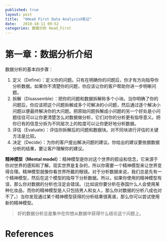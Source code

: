 ```yaml
---
published: true
layout: post
title:  "《Head First Data Analysis》笔记"
date:   2010-10-11 09:52
categories: 数据分析 Head_First
---
```


# 第一章：数据分析介绍

数据分析的基本四步骤：

1. 定义（Define）：定义你的问题。只有在明确你的问题后，你才有方向指导你分析数据。如果你不清楚你的问题，你应该让你的客户帮助你进一步明晰问题。
2. 拆解（Disassemble）：把你的问题和数据拆解称多个小块。当你明确了你的问题后，你应该把这个问题拆解成多个可解决的小问题，然后通过逐个解决小问题以便最终解决你的大问题。把原始问题拆解成小问题的另一个好处是小问题往往可以让你更清楚怎么对数据做分析，它们对你的分析更有指导意义。把你已有的信息分拆为不同层次上的粒度可以让你更好地分析数据。
3. 评估（Evaluate）：评估你拆解后的问题和数据块。对不同块进行评估的关键方法是比较。
4. 决定（Decide）：为你的客户提出解决问题的建议。你给出的建议要依据数据分析的结果，要让客户理解你的建议。

**精神模型（Mental model）**：精神模型是你对这个世界的假设和信念，它来源于你对世界的感知和了解。现实世界是复杂的，所以你需要一个精神模型来让世界变得合理。精神模型就像你看世界所戴的眼镜。对于分析数据来说，我们总是先有一个精神模型，然后在这个模型的指导下分析数据。所以，如果你使用的精神模型有误，那么你对数据的分析也注定会错误。（比如说你要分析在泰国什么人会使用某种化妆品，而你的精神模型是人只包括男人和女人，那么你对数据的分析八成也对不了。）当你发现通过某个精神模型获得的分析结果很离谱，那么你可以尝试使用新的精神模型。

> 好的数据分析总是集中在你想从数据中获得什么结论这个问题上。

# References

[^xuxin]: 于俊燕，《资本传奇•徐新》，中华工商联合出版社，2008年。